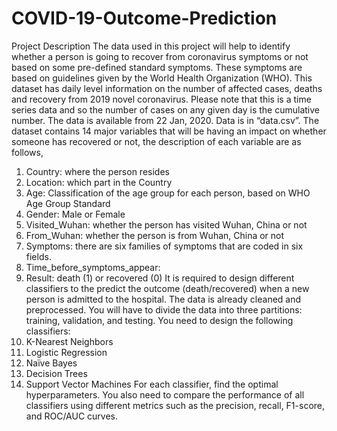 # COVID-19-Outcome-Prediction
Project Description
The data used in this project will help to identify whether a person is going to recover from coronavirus symptoms or not based on some pre-defined standard symptoms. These symptoms are based on guidelines given by the World Health Organization (WHO).
This dataset has daily level information on the number of affected cases, deaths and recovery from 2019 novel coronavirus. Please note that this is a time series data and so the number of cases on any given day is the cumulative number.
The data is available from 22 Jan, 2020. Data is in “data.csv”.
The dataset contains 14 major variables that will be having an impact on whether someone has recovered or not, the description of each variable are as follows,
1. Country: where the person resides
2. Location: which part in the Country
3. Age: Classification of the age group for each person, based on WHO Age Group Standard
4. Gender: Male or Female
5. Visited_Wuhan: whether the person has visited Wuhan, China or not
6. From_Wuhan: whether the person is from Wuhan, China or not
7. Symptoms: there are six families of symptoms that are coded in six fields.
13. Time_before_symptoms_appear:
14. Result: death (1) or recovered (0)
It is required to design different classifiers to the predict the outcome (death/recovered) when a new person is admitted to the hospital. The data is already cleaned and preprocessed.
You will have to divide the data into three partitions: training, validation, and testing. You need to design the following classifiers:
1. K-Nearest Neighbors
2. Logistic Regression
3. Naïve Bayes
4. Decision Trees
5. Support Vector Machines
For each classifier, find the optimal hyperparameters.
You also need to compare the performance of all classifiers using different metrics such as the precision, recall, F1-score, and ROC/AUC curves.
